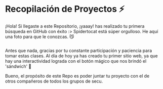 <h1> Recopilación de Proyectos ⚡️ </h1>

<p> ¡Hola! Si llegaste a este Repositorio, ¡yaaay! has realizado tu primera búsqueda en GitHub con éxito :> Spidertocat está súper orgulloso.
He aquí una foto para que le conozcas. 😼
</p>

<img src="" alt=""/> 

Antes que nada, gracias por tu constante participación y paciencia para tomar estas clases. Al día de hoy ya has creado tu primer sitio web, ya que hay una interactividad lograda con el botón mágico que nos brindó el 'sándwich' <a></a> 🥪

Bueno, el propósito de este Repo es poder juntar tu proyecto con el de otros compañeros de todos los grupos de secu.  



